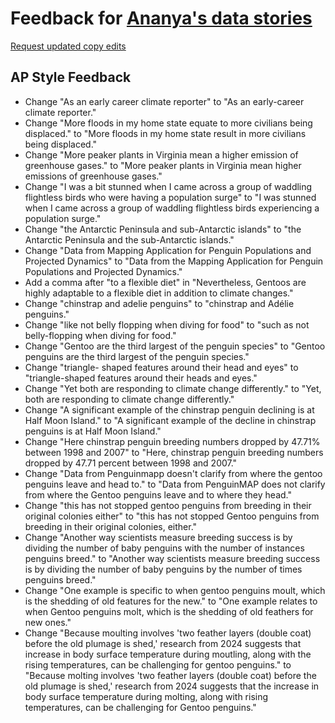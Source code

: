 # Feedback for [Ananya's data stories](https://ananyabchetia.github.io/penguins)

[Request updated copy edits](https://github.com/jsoma/data-studio-projects-2024/issues/new/choose)

## AP Style Feedback

- Change "As an early career climate reporter" to "As an early-career climate reporter."
- Change "More floods in my home state equate to more civilians being displaced." to "More floods in my home state result in more civilians being displaced."
- Change "More peaker plants in Virginia mean a higher emission of greenhouse gases." to "More peaker plants in Virginia mean higher emissions of greenhouse gases."
- Change "I was a bit stunned when I came across a group of waddling flightless birds who were having a population surge" to "I was stunned when I came across a group of waddling flightless birds experiencing a population surge."
- Change "the Antarctic Peninsula and sub-Antarctic islands" to "the Antarctic Peninsula and the sub-Antarctic islands."
- Change "Data from Mapping Application for Penguin Populations and Projected Dynamics" to "Data from the Mapping Application for Penguin Populations and Projected Dynamics."
- Add a comma after "to a flexible diet" in "Nevertheless, Gentoos are highly adaptable to a flexible diet in addition to climate changes."
- Change "chinstrap and adelie penguins" to "chinstrap and Adélie penguins."
- Change "like not belly flopping when diving for food" to "such as not belly-flopping when diving for food."
- Change "Gentoo are the third largest of the penguin species" to "Gentoo penguins are the third largest of the penguin species."
- Change "triangle- shaped features around their head and eyes" to "triangle-shaped features around their heads and eyes."
- Change "Yet both are responding to climate change differently." to "Yet, both are responding to climate change differently."
- Change "A significant example of the chinstrap penguin declining is at Half Moon Island." to "A significant example of the decline in chinstrap penguins is at Half Moon Island."
- Change "Here chinstrap penguin breeding numbers dropped by 47.71% between 1998 and 2007" to "Here, chinstrap penguin breeding numbers dropped by 47.71 percent between 1998 and 2007."
- Change "Data from Penguinmapp doesn't clarify from where the gentoo penguins leave and head to." to "Data from PenguinMAP does not clarify from where the Gentoo penguins leave and to where they head."
- Change "this has not stopped gentoo penguins from breeding in their original colonies either" to "this has not stopped Gentoo penguins from breeding in their original colonies, either."
- Change "Another way scientists measure breeding success is by dividing the number of baby penguins with the number of instances penguins breed." to "Another way scientists measure breeding success is by dividing the number of baby penguins by the number of times penguins breed."
- Change "One example is specific to when gentoo penguins moult, which is the shedding of old features for the new." to "One example relates to when Gentoo penguins molt, which is the shedding of old feathers for new ones."
- Change "Because moulting involves 'two feather layers (double coat) before the old plumage is shed,' research from 2024 suggests that increase in body surface temperature during moutling, along with the rising temperatures, can be challenging for gentoo penguins." to "Because molting involves 'two feather layers (double coat) before the old plumage is shed,' research from 2024 suggests that the increase in body surface temperature during molting, along with rising temperatures, can be challenging for Gentoo penguins."
